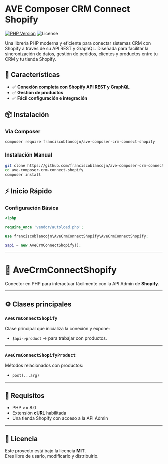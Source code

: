 # AVE Composer CRM Connect Shopify

[![PHP Version](https://img.shields.io/badge/PHP-%3E%3D7.4-blue.svg)](https://php.net/)
![License](https://img.shields.io/badge/License-MIT-green.svg)

Una librería PHP moderna y eficiente para conectar sistemas CRM con Shopify a través de su API REST y GraphQL. Diseñada para facilitar la sincronización de datos, gestión de pedidos, clientes y productos entre tu CRM y tu tienda Shopify.

## 🚀 Características

- ✅ **Conexión completa con Shopify API REST y GraphQL**
- ✅ **Gestión de productos**
- ✅ **Fácil configuración e integración**

## 📦 Instalación

### Via Composer

```bash
composer require franciscoblancojn/ave-composer-crm-connect-shopify
```

### Instalación Manual

```bash
git clone https://github.com/franciscoblancojn/ave-composer-crm-connect-shopify.git
cd ave-composer-crm-connect-shopify
composer install
```

## ⚡ Inicio Rápido

### Configuración Básica

```php
<?php

require_once 'vendor/autoload.php';

use franciscoblancojn\AveCrmConnectShopify\AveCrmConnectShopify;

$api = new AveCrmConnectShopify();
```

---

# 🚀 AveCrmConnectShopify

Conector en PHP para interactuar fácilmente con la API Admin de **Shopify**.

---

## ⚙️ Clases principales

### `AveCrmConnectShopify`

Clase principal que inicializa la conexión y expone:

- `$api->product` → para trabajar con productos.

---

### `AveCrmConnectShopifyProduct`

Métodos relacionados con productos:

- `post(...arg)`

---

## 📖 Requisitos

- PHP >= 8.0
- Extensión **cURL** habilitada
- Una tienda Shopify con acceso a la API Admin

---

## 📝 Licencia

Este proyecto está bajo la licencia **MIT**.  
Eres libre de usarlo, modificarlo y distribuirlo.
